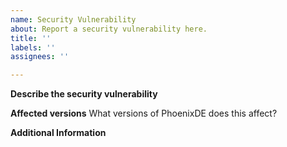 ```yaml
---
name: Security Vulnerability
about: Report a security vulnerability here.
title: ''
labels: ''
assignees: ''

---
```


**Describe the security vulnerability**

**Affected versions**
What versions of PhoenixDE does this affect?

**Additional Information**
